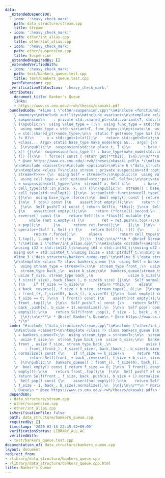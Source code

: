 ```yaml
---
data:
  _extendedDependsOn:
  - icon: ':heavy_check_mark:'
    path: data_structure/stream.cpp
    title: Stream
  - icon: ':heavy_check_mark:'
    path: other/int_alias.cpp
    title: other/int_alias.cpp
  - icon: ':heavy_check_mark:'
    path: other/suspension.cpp
    title: Suspension
  _extendedRequiredBy: []
  _extendedVerifiedWith:
  - icon: ':heavy_check_mark:'
    path: test/bankers_queue.test.cpp
    title: test/bankers_queue.test.cpp
  _pathExtension: cpp
  _verificationStatusIcon: ':heavy_check_mark:'
  attributes:
    document_title: Banker's Queue
    links:
    - https://www.cs.cmu.edu/~rwh/theses/okasaki.pdf
  bundledCode: "#line 1 \"other/suspension.cpp\"\n#include <functional>\n#include\
    \ <memory>\n#include <utility>\n#include <variant>\n\ntemplate <class T>\nclass\
    \ suspension\n    : private std::shared_ptr<std::variant<T, std::function<T()>>>\
    \ {\npublic:\n  using value_type = T;\n  using func_type = std::function<T()>;\n\
    \  using node_type = std::variant<T, func_type>;\n\nprivate:\n  using base_type\
    \ = std::shared_ptr<node_type>;\n\n  static T get(node_type &x) {\n    if (x.index()\
    \ != 0)\n      x = std::get<1>(x)();\n    return std::get<0>(x);\n  }\n\n  template\
    \ <class... Args> static base_type make_node(Args &&... args) {\n    return std::make_shared<node_type>(std::forward<Args>(args)...);\n\
    \  }\n\npublic:\n  suspension(std::in_place_t, T x)\n      : base_type(make_node(std::in_place_index<0>,\
    \ x)) {}\n\n  suspension(func_type f) : base_type(make_node(std::in_place_index<1>,\
    \ f)) {}\n\n  T force() const { return get(**this); }\n};\n\n/**\n * @brief Suspension\n\
    \ * @see https://www.cs.cmu.edu/~rwh/theses/okasaki.pdf\n */\n#line 2 \"data_structure/stream.cpp\"\
    \n\n#include <cassert>\n#include <optional>\n#line 6 \"data_structure/stream.cpp\"\
    \n\ntemplate <class T>\nclass stream : private suspension<std::optional<std::pair<T,\
    \ stream<T>>>> {\n  using Self = stream<T>;\n\npublic:\n  using value_type = T;\n\
    \  using cell_type = std::optional<std::pair<T, Self>>;\n\nprivate:\n  using base_type\
    \ = suspension<cell_type>;\n\n  stream(T x, Self s)\n      : base_type(std::in_place,\
    \ cell_type(std::in_place, x, s)) {}\n\npublic:\n  stream() : base_type(std::in_place,\
    \ cell_type(std::nullopt)) {}\n\n  stream(std::function<cell_type()> f) : base_type(f)\
    \ {}\n\n  using base_type::force;\n\n  bool empty() const { return not force().has_value();\
    \ }\n\n  T top() const {\n    assert(not empty());\n\n    return (*force()).first;\n\
    \  }\n\n  Self push(T x) const { return Self(x, *this); }\n\n  Self pop() const\
    \ {\n    assert(not empty());\n\n    return (*force()).second;\n  }\n\n  Self\
    \ reverse() const {\n    return Self([x = *this]() mutable {\n      Self ret;\n\
    \      while (not x.empty()) {\n        ret = ret.push(x.top());\n        x =\
    \ x.pop();\n      }\n      return ret.force();\n    });\n  }\n\n  friend Self\
    \ operator+(Self l, Self r) {\n    return Self([l, r]() {\n      if (l.empty())\n\
    \        return r.force();\n      else\n        return cell_type(std::in_place,\
    \ l.top(), l.pop() + r);\n    });\n  }\n};\n\n/**\n * @brief Stream\n * @see https://www.cs.cmu.edu/~rwh/theses/okasaki.pdf\n\
    \ */\n#line 2 \"other/int_alias.cpp\"\n\n#include <cstddef>\n#include <cstdint>\n\
    \nusing i32 = std::int32_t;\nusing i64 = std::int64_t;\nusing u32 = std::uint32_t;\n\
    using u64 = std::uint64_t;\nusing isize = std::ptrdiff_t;\nusing usize = std::size_t;\n\
    #line 3 \"data_structure/bankers_queue.cpp\"\n\n#line 5 \"data_structure/bankers_queue.cpp\"\
    \n\ntemplate <class T> class bankers_queue {\n  using Self = bankers_queue<T>;\n\
    \  using stream_type = stream<T>;\n\n  stream_type front_;\n  usize f_size;\n\
    \  stream_type back_;\n  usize b_size;\n\n  bankers_queue(stream_type front_,\
    \ usize f_size, stream_type back_,\n                usize b_size)\n      : front_(front_),\
    \ f_size(f_size), back_(back_), b_size(b_size) {}\n\n  Self normalize() const\
    \ {\n    if (f_size >= b_size)\n      return *this;\n    else\n      return Self(front_\
    \ + back_.reverse(), f_size + b_size, stream_type(), 0);\n  }\n\npublic:\n  bankers_queue()\
    \ : front_(), f_size(0), back_(), b_size(0) {}\n\n  bool empty() const { return\
    \ f_size == 0; }\n\n  T front() const {\n    assert(not empty());\n\n    return\
    \ front_.top();\n  }\n\n  Self push(T x) const {\n    return Self(front_, f_size,\
    \ back_.push(x), b_size + 1).normalize();\n  }\n\n  Self pop() const {\n    assert(not\
    \ empty());\n\n    return Self(front_.pop(), f_size - 1, back_, b_size).normalize();\n\
    \  }\n};\n\n/**\n * @brief Banker's Queue\n * @see https://www.cs.cmu.edu/~rwh/theses/okasaki.pdf\n\
    \ */\n"
  code: "#include \"data_structure/stream.cpp\"\n#include \"other/int_alias.cpp\"\n\
    \n#include <cassert>\n\ntemplate <class T> class bankers_queue {\n  using Self\
    \ = bankers_queue<T>;\n  using stream_type = stream<T>;\n\n  stream_type front_;\n\
    \  usize f_size;\n  stream_type back_;\n  usize b_size;\n\n  bankers_queue(stream_type\
    \ front_, usize f_size, stream_type back_,\n                usize b_size)\n  \
    \    : front_(front_), f_size(f_size), back_(back_), b_size(b_size) {}\n\n  Self\
    \ normalize() const {\n    if (f_size >= b_size)\n      return *this;\n    else\n\
    \      return Self(front_ + back_.reverse(), f_size + b_size, stream_type(), 0);\n\
    \  }\n\npublic:\n  bankers_queue() : front_(), f_size(0), back_(), b_size(0) {}\n\
    \n  bool empty() const { return f_size == 0; }\n\n  T front() const {\n    assert(not\
    \ empty());\n\n    return front_.top();\n  }\n\n  Self push(T x) const {\n   \
    \ return Self(front_, f_size, back_.push(x), b_size + 1).normalize();\n  }\n\n\
    \  Self pop() const {\n    assert(not empty());\n\n    return Self(front_.pop(),\
    \ f_size - 1, back_, b_size).normalize();\n  }\n};\n\n/**\n * @brief Banker's\
    \ Queue\n * @see https://www.cs.cmu.edu/~rwh/theses/okasaki.pdf\n */\n"
  dependsOn:
  - data_structure/stream.cpp
  - other/suspension.cpp
  - other/int_alias.cpp
  isVerificationFile: false
  path: data_structure/bankers_queue.cpp
  requiredBy: []
  timestamp: '2020-03-16 22:45:32+09:00'
  verificationStatus: LIBRARY_ALL_AC
  verifiedWith:
  - test/bankers_queue.test.cpp
documentation_of: data_structure/bankers_queue.cpp
layout: document
redirect_from:
- /library/data_structure/bankers_queue.cpp
- /library/data_structure/bankers_queue.cpp.html
title: Banker's Queue
---
```

